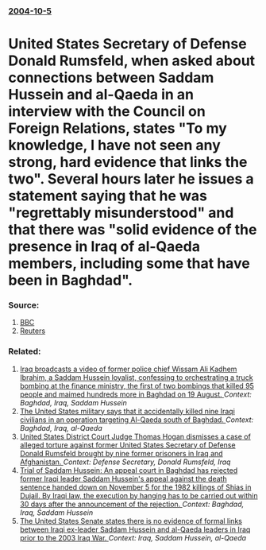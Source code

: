 ### [2004-10-5](/news/2004/10/5/index.md)

#  United States Secretary of Defense Donald Rumsfeld, when asked about connections between Saddam Hussein and al-Qaeda in an interview with the Council on Foreign Relations, states "To my knowledge, I have not seen any strong, hard evidence that links the two". Several hours later he issues a statement saying that he was "regrettably misunderstood" and that there was "solid evidence of the presence in Iraq of al-Qaeda members, including some that have been in Baghdad". 




### Source:

1. [BBC](http://news.bbc.co.uk/2/hi/americas/3715396.stm)
2. [Reuters](http://www.reuters.com/newsArticle.jhtml?type=politicsNews&storyID=6414697)

### Related:

1. [ Iraq broadcasts a video of former police chief Wissam Ali Kadhem Ibrahim, a Saddam Hussein loyalist, confessing to orchestrating a truck bombing at the finance ministry, the first of two bombings that killed 95 people and maimed hundreds more in Baghdad on 19 August. ](/news/2009/08/23/iraq-broadcasts-a-video-of-former-police-chief-wissam-ali-kadhem-ibrahim-a-saddam-hussein-loyalist-confessing-to-orchestrating-a-truck-bo.md) _Context: Baghdad, Iraq, Saddam Hussein_
2. [ The United States military says that it accidentally killed nine Iraqi civilians in an operation targeting Al-Qaeda south of Baghdad. ](/news/2008/02/4/the-united-states-military-says-that-it-accidentally-killed-nine-iraqi-civilians-in-an-operation-targeting-al-qaeda-south-of-baghdad.md) _Context: Baghdad, Iraq, al-Qaeda_
3. [ United States District Court Judge Thomas Hogan dismisses a case of alleged torture against former United States Secretary of Defense Donald Rumsfeld brought by nine former prisoners in Iraq and Afghanistan. ](/news/2007/03/27/united-states-district-court-judge-thomas-hogan-dismisses-a-case-of-alleged-torture-against-former-united-states-secretary-of-defense-donal.md) _Context: Defense Secretary, Donald Rumsfeld, Iraq_
4. [ Trial of Saddam Hussein: An appeal court in Baghdad has rejected former Iraqi leader Saddam Hussein's appeal against the death sentence handed down on November 5 for the 1982 killings of Shias in Dujail. By Iraqi law, the execution by hanging has to be carried out within 30 days after the announcement of the rejection. ](/news/2006/12/26/trial-of-saddam-hussein-an-appeal-court-in-baghdad-has-rejected-former-iraqi-leader-saddam-hussein-s-appeal-against-the-death-sentence-han.md) _Context: Baghdad, Iraq, Saddam Hussein_
5. [ The United States Senate states there is no evidence of formal links between Iraqi ex-leader Saddam Hussein and al-Qaeda leaders in Iraq prior to the 2003 Iraq War. ](/news/2006/09/8/the-united-states-senate-states-there-is-no-evidence-of-formal-links-between-iraqi-ex-leader-saddam-hussein-and-al-qaeda-leaders-in-iraq-pr.md) _Context: Iraq, Saddam Hussein, al-Qaeda_
